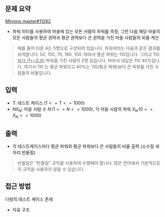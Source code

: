 ## 문제 요약
[Minions master#11262](https://www.acmicpc.net/problem/11262)
- 파워 미터를 사용하여 마을에 있는 모든 사람의 파워를 측정, 그런 다음 해당 마을의 모든 사람들의 평균 권력과 평균 권력보다 큰 권력을 가진 마을 사람들의 비율 계산
> 예를 들어 타운 A는 5명으로 구성되어 있습니다. 파워미터는 다음과 같은 결과를 보여줍니다: 50, 150, 70, 180, 100. 따라서 평균 파워는 110입니다. 그리고 110<u>보다 큰(=초과)</u> 파워를 가진 사람이 2명 있습니다. 따라서 대답은 110 40%입니다. 여기서 110 는 평균 파워이고 40%는 110(평균 파워)보다 큰 파워를 가진 사람들의 비율입니다.


## 입력
- T: 테스트 케이스 $(1 <= T <= 1000)$
- $N X_N$: 마을 사람 수 $N\, (1 <= N <= 1000)$, 각 마을 사람의 파워 $X_N\, (0 <= X_N <= 1000)$

## 출력
- 각 테스트케이스마다 평균 파워와 평균 파워보다 큰 사람들의 비율 출력 (소수점 세 자리 반올림)
> 반올림은 "반올림" 규칙을 사용하여 수행해야 합니다. 많은 언어에서 기본적으로 이 규칙을 사용하지 않을 수 있습니다.

## 접근 방법
다량의 테스트 케이스 존재
- 자료 구조